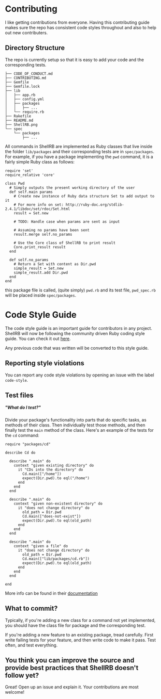 # Contributing
I like getting contributions from everyone. Having this contributing guide makes sure the repo has consistent code styles throughout and also to help out new contributers.

## Directory Structure
The repo is currently setup so that it is easy to add your code and the corresponding tests.
```
├── CODE_OF_CONDUCT.md
├── CONTRIBUTING.md
├── Gemfile
├── Gemfile.lock
├── lib
│   ├── app.rb
│   ├── config.yml
│   ├── packages
│   │   ├── ...
│   └── require.rb
├── Rakefile
├── README.md
├── ShellRB.png
└── spec
    └── packages
        ├── ...
```
All commands in ShellRB are implemented as Ruby classes that live inside the folder `lib/packages` and their corresponding tests are in `spec/packages`. For example, if you have a package implementing the `pwd` command, it is a fairly simple Ruby class as follows: 
```
require 'set'
require_relative 'core'

class Pwd
  # Simply outputs the present working directory of the user
  def self.main params
    # Create new instance of Ruby data structure Set to add output to it
    # For more info on set: http://ruby-doc.org/stdlib-2.4.1/libdoc/set/rdoc/Set.html
    result = Set.new

    # TODO: Handle case when params are sent as input

    # Assuming no params have been sent
    result.merge self.no_params

    # Use the Core class of ShellRB to print result
    Core.print_result result
  end

  def self.no_params
    # Return a Set with content as Dir.pwd
    simple_result = Set.new
    simple_result.add Dir.pwd
  end
end
```
this package file is called, (quite simply) `pwd.rb` and its test file, `pwd_spec.rb` will be placed inside `spec/packages`.

# Code Style Guide
The code style guide is an important guide for contributors in any project.
ShellRB will now be following the community driven Ruby coding style guide.
You can check it out [here](https://github.com/bbatsov/ruby-style-guide). 

Any previous code that was written will be converted to this style guide.

## Reporting style violations
You can report any code style violations by opening an issue with the label `code-style`.

## Test files
##### "What do I test?"
Divide your package's functionality into parts that do specific tasks, as methods of their class. Then individually test those methods, and then finally test the `main` method of the class. Here's an example of the tests for the `cd` command: 
```
require "packages/cd"

describe Cd do

  describe ".main" do
    context "given existing directory" do
      it "CDs into the directory" do
        Cd.main(["/home"])
        expect(Dir.pwd).to eql("/home")
      end
    end
  end

  describe ".main" do
    context "given non-existent directory" do
      it "does not change directory" do
        old_path = Dir.pwd
        Cd.main(["does-not-exist"])
        expect(Dir.pwd).to eql(old_path)
      end
    end
  end

  describe ".main" do
    context "given a file" do
      it "does not change directory" do
        old_path = Dir.pwd
        Cd.main(["lib/packages/cd.rb"])
        expect(Dir.pwd).to eql(old_path)
      end
    end
  end

end
```

More info can be found in their [documentation](https://relishapp.com/rspec)

## What to commit?
Typically, if you're adding a new class for a command not yet implemented, you should have the class file for package and the corresponding test.

If you're adding a new feature to an existing package, tread carefully. First write failing tests for your feature, and then write code to make it pass. Test often, and test everything.

## You think you can improve the source and provide best practices that ShellRB doesn't follow yet?
Great! Open up an issue and explain it. Your contributions are most welcome!

